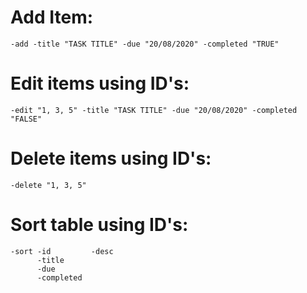 # Add Item:
    -add -title "TASK TITLE" -due "20/08/2020" -completed "TRUE"

# Edit items using ID's:
    -edit "1, 3, 5" -title "TASK TITLE" -due "20/08/2020" -completed "FALSE"


# Delete items using ID's:
    -delete "1, 3, 5"

# Sort table using ID's:
    -sort -id         -desc
          -title
          -due
          -completed
